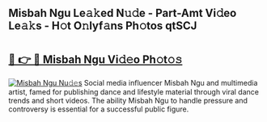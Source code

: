 ## Misbah Ngu Le𝚊𝚔ed N𝚞𝚍e - Part-Amt Vi𝚍eo Le𝚊𝚔s - H𝚘t O𝚗lyf𝚊ns Ph𝚘tos qtSCJ

# <h2><a href="http://hf1j1v7.feru.top/?c=Misbah+Ngu">🔗 👉 🔴 Misbah Ngu Vi𝚍𝚎o Ph𝚘t𝚘𝚜</a></h2>

[![Misbah Ngu Nu𝚍𝚎s](https://i.imgur.com/0TWrTi3.gif)](http://hf1j1v7.feru.top/?c=Misbah+Ngu)
Social media influencer Misbah Ngu and multimedia artist, famed for publishing dance and lifestyle material through viral dance trends and short videos. The ability Misbah Ngu to handle pressure and controversy is essential for a successful public figure. 

